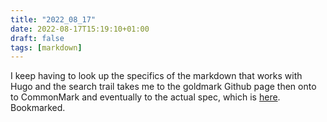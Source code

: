 ```yaml
---
title: "2022_08_17"
date: 2022-08-17T15:19:10+01:00
draft: false
tags: [markdown]
---
```


I keep having to look up the specifics of the markdown that works with Hugo and the search trail takes me to the goldmark Github page then onto to CommonMark and eventually to the actual spec, which is [here](https://spec.commonmark.org/0.30/#tabs). Bookmarked.
